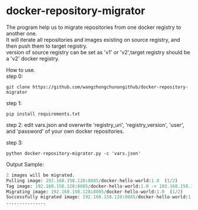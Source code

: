 # docker-repository-migrator
The program help us to migrate repositories from one docker registry to another one.  
It will iterate all repositories and images existing on source registry,  and then push them to target registry.  
version of source registry can be set as 'v1' or 'v2',target registry should be a 'v2' docker registry.  

How to use.  
step 0: 
```shell
git clone https://github.com/wangzhongchunongithub/docker-repository-migrator 
```
step 1: 
```shell
pip install requirements.txt  
```

step 2: edit vars.json and overwrite 'registry_uri', 'registry_version', 'user', and 'password' of your own docker repositories. 

step 3: 
```shell
python docker-repository-migrator.py -c 'vars.json'  
```

Output Sample:  
```python
2 images will be migrated.  
Pulling image: 192.168.158.128:8085/docker-hello-world:1.0  (1/2)  
Tag image: 192.168.158.128:8085/docker-hello-world:1.0 -> 192.168.158.128:8086/docker-hello-world:1.0  (1/2)  
Migrating image: 192.168.158.128:8085/docker-hello-world:1.0  (1/2)  
Successfully migrated image: 192.168.158.128:8085/docker-hello-world:1.0  (1/2)   
...............
```
